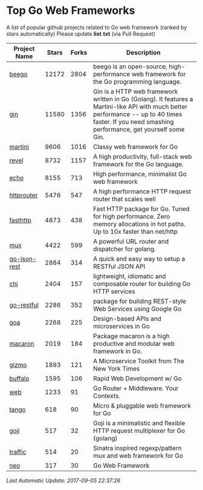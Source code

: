 # Top Go Web Frameworks
A list of popular github projects related to Go web framework (ranked by stars automatically)
Please update **list.txt** (via Pull Request)

| Project Name | Stars | Forks | Description |
| ------------ | ----- | ----- | ----------- |
| [beego](https://github.com/astaxie/beego) | 12172 | 2804 | beego is an open-source, high-performance web framework for the Go programming language. |
| [gin](https://github.com/gin-gonic/gin) | 11580 | 1356 | Gin is a HTTP web framework written in Go (Golang). It features a Martini-like API with much better performance -- up to 40 times faster. If you need smashing performance, get yourself some Gin. |
| [martini](https://github.com/go-martini/martini) | 9606 | 1016 | Classy web framework for Go |
| [revel](https://github.com/revel/revel) | 8732 | 1157 | A high productivity, full-stack web framework for the Go language. |
| [echo](https://github.com/labstack/echo) | 8155 | 713 | High performance, minimalist Go web framework |
| [httprouter](https://github.com/julienschmidt/httprouter) | 5476 | 547 | A high performance HTTP request router that scales well |
| [fasthttp](https://github.com/valyala/fasthttp) | 4873 | 438 | Fast HTTP package for Go. Tuned for high performance. Zero memory allocations in hot paths. Up to 10x faster than net/http |
| [mux](https://github.com/gorilla/mux) | 4422 | 599 | A powerful URL router and dispatcher for golang. |
| [go-json-rest](https://github.com/ant0ine/go-json-rest) | 2884 | 314 | A quick and easy way to setup a RESTful JSON API |
| [chi](https://github.com/go-chi/chi) | 2404 | 157 | lightweight, idiomatic and composable router for building Go HTTP services |
| [go-restful](https://github.com/emicklei/go-restful) | 2286 | 352 | package for building REST-style Web Services using Google Go |
| [goa](https://github.com/goadesign/goa) | 2268 | 225 | Design-based APIs and microservices in Go |
| [macaron](https://github.com/go-macaron/macaron) | 2019 | 184 | Package macaron is a high productive and modular web framework in Go. |
| [gizmo](https://github.com/NYTimes/gizmo) | 1893 | 121 | A Microservice Toolkit from The New York Times |
| [buffalo](https://github.com/gobuffalo/buffalo) | 1595 | 106 | Rapid Web Development w/ Go |
| [web](https://github.com/gocraft/web) | 1233 | 91 | Go Router + Middleware. Your Contexts. |
| [tango](https://github.com/lunny/tango) | 618 | 90 | Micro & pluggable web framework for Go |
| [goji](https://github.com/goji/goji) | 517 | 32 | Goji is a minimalistic and flexible HTTP request multiplexer for Go (golang) |
| [traffic](https://github.com/pilu/traffic) | 514 | 20 | Sinatra inspired regexp/pattern mux and web framework for Go |
| [neo](https://github.com/ivpusic/neo) | 317 | 30 | Go Web Framework |

*Last Automatic Update: 2017-09-05 22:37:26*
